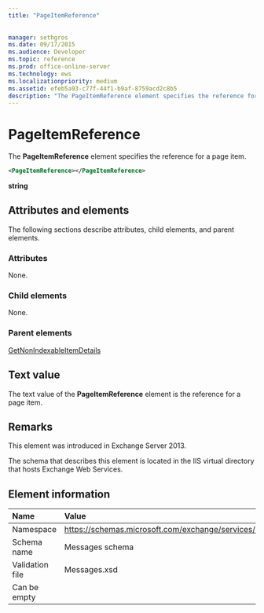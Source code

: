 ```yaml
---
title: "PageItemReference"
 
 
manager: sethgros
ms.date: 09/17/2015
ms.audience: Developer
ms.topic: reference
ms.prod: office-online-server
ms.technology: ews
ms.localizationpriority: medium
ms.assetid: efeb5a93-c77f-44f1-b9af-8759acd2c8b5
description: "The PageItemReference element specifies the reference for a page item."
---
```


# PageItemReference

The **PageItemReference** element specifies the reference for a page item. 
  
```XML
<PageItemReference></PageItemReference>
```

 **string**
## Attributes and elements

The following sections describe attributes, child elements, and parent elements.
  
### Attributes

None.
  
### Child elements

None.
  
### Parent elements

[GetNonIndexableItemDetails](getnonindexableitemdetails.md)
  
## Text value

The text value of the **PageItemReference** element is the reference for a page item. 
  
## Remarks

This element was introduced in Exchange Server 2013.
  
The schema that describes this element is located in the IIS virtual directory that hosts Exchange Web Services.
  
## Element information

|**Name**|**Value**|
|:-----|:-----|
|Namespace  <br/> |https://schemas.microsoft.com/exchange/services/2006/messages  <br/> |
|Schema name  <br/> |Messages schema  <br/> |
|Validation file  <br/> |Messages.xsd  <br/> |
|Can be empty  <br/> ||
   

